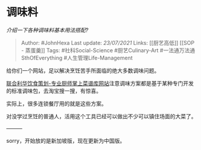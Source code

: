 # 调味料
*介绍一下各种调味料基本用法搭配?*

> Author: #JohnHexa
Last update: *23/07/2021* 
Links: [[厨艺高低]] [[SOP - 蒸蛋羹]] 
Tags: #社科Social-Science #厨艺Culinary-Art #一法通万法通SthOfEverything #人生管理Life-Management 

 
给你们一个网站，足以解决烹饪苦手所面临的绝大多数调味问题。

[联合利华饮食策划-专业厨师掌上菜谱库网站](https://link.zhihu.com/?target=https%3A//www.unileverfoodsolutions.com.cn)注意调味方案都是基于某种专门开发的标准调味包，去淘宝搜一搜，有惊喜。

实际上，很多连锁餐厅用的就是这些方案。

对没学过烹饪的普通人，活用这个工具已经可以做出不少可以镇住场面的大菜了。

———  


sorry，开始放的是新加坡版，现在更新为中国版。



